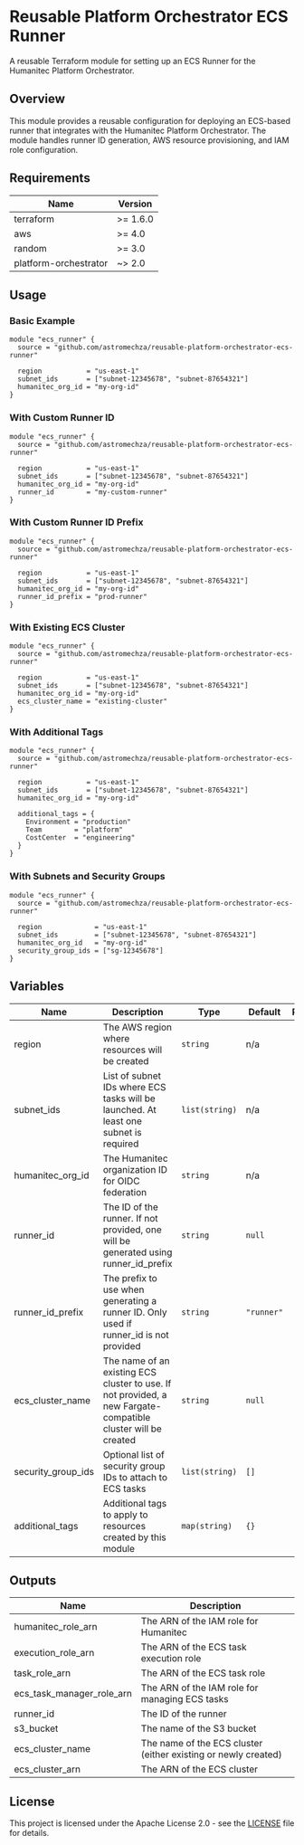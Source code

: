# Reusable Platform Orchestrator ECS Runner

A reusable Terraform module for setting up an ECS Runner for the Humanitec Platform Orchestrator.

## Overview

This module provides a reusable configuration for deploying an ECS-based runner that integrates with the Humanitec Platform Orchestrator. The module handles runner ID generation, AWS resource provisioning, and IAM role configuration.

## Requirements

| Name | Version |
|------|---------|
| terraform | >= 1.6.0 |
| aws | >= 4.0 |
| random | >= 3.0 |
| platform-orchestrator | ~> 2.0 |

## Usage

### Basic Example

```hcl
module "ecs_runner" {
  source = "github.com/astromechza/reusable-platform-orchestrator-ecs-runner"
  
  region           = "us-east-1"
  subnet_ids       = ["subnet-12345678", "subnet-87654321"]
  humanitec_org_id = "my-org-id"
}
```

### With Custom Runner ID

```hcl
module "ecs_runner" {
  source = "github.com/astromechza/reusable-platform-orchestrator-ecs-runner"
  
  region           = "us-east-1"
  subnet_ids       = ["subnet-12345678", "subnet-87654321"]
  humanitec_org_id = "my-org-id"
  runner_id        = "my-custom-runner"
}
```

### With Custom Runner ID Prefix

```hcl
module "ecs_runner" {
  source = "github.com/astromechza/reusable-platform-orchestrator-ecs-runner"
  
  region           = "us-east-1"
  subnet_ids       = ["subnet-12345678", "subnet-87654321"]
  humanitec_org_id = "my-org-id"
  runner_id_prefix = "prod-runner"
}
```

### With Existing ECS Cluster

```hcl
module "ecs_runner" {
  source = "github.com/astromechza/reusable-platform-orchestrator-ecs-runner"
  
  region           = "us-east-1"
  subnet_ids       = ["subnet-12345678", "subnet-87654321"]
  humanitec_org_id = "my-org-id"
  ecs_cluster_name = "existing-cluster"
}
```

### With Additional Tags

```hcl
module "ecs_runner" {
  source = "github.com/astromechza/reusable-platform-orchestrator-ecs-runner"
  
  region           = "us-east-1"
  subnet_ids       = ["subnet-12345678", "subnet-87654321"]
  humanitec_org_id = "my-org-id"
  
  additional_tags = {
    Environment = "production"
    Team        = "platform"
    CostCenter  = "engineering"
  }
}
```

### With Subnets and Security Groups

```hcl
module "ecs_runner" {
  source = "github.com/astromechza/reusable-platform-orchestrator-ecs-runner"
  
  region             = "us-east-1"
  subnet_ids         = ["subnet-12345678", "subnet-87654321"]
  humanitec_org_id   = "my-org-id"
  security_group_ids = ["sg-12345678"]
}
```

## Variables

| Name | Description | Type | Default | Required |
|------|-------------|------|---------|:--------:|
| region | The AWS region where resources will be created | `string` | n/a | yes |
| subnet_ids | List of subnet IDs where ECS tasks will be launched. At least one subnet is required | `list(string)` | n/a | yes |
| humanitec_org_id | The Humanitec organization ID for OIDC federation | `string` | n/a | yes |
| runner_id | The ID of the runner. If not provided, one will be generated using runner_id_prefix | `string` | `null` | no |
| runner_id_prefix | The prefix to use when generating a runner ID. Only used if runner_id is not provided | `string` | `"runner"` | no |
| ecs_cluster_name | The name of an existing ECS cluster to use. If not provided, a new Fargate-compatible cluster will be created | `string` | `null` | no |
| security_group_ids | Optional list of security group IDs to attach to ECS tasks | `list(string)` | `[]` | no |
| additional_tags | Additional tags to apply to resources created by this module | `map(string)` | `{}` | no |

## Outputs

| Name | Description |
|------|-------------|
| humanitec_role_arn | The ARN of the IAM role for Humanitec |
| execution_role_arn | The ARN of the ECS task execution role |
| task_role_arn | The ARN of the ECS task role |
| ecs_task_manager_role_arn | The ARN of the IAM role for managing ECS tasks |
| runner_id | The ID of the runner |
| s3_bucket | The name of the S3 bucket |
| ecs_cluster_name | The name of the ECS cluster (either existing or newly created) |
| ecs_cluster_arn | The ARN of the ECS cluster |

## License

This project is licensed under the Apache License 2.0 - see the [LICENSE](LICENSE) file for details.
